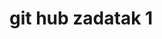 <!doctype html>
<html>
<head>
<meta charset="utf-8">
<title>git hub </title>
<link rel="stylesheet" href="style.css">

</head>

<body>
	

<div class="wrapper">
		<h1 class="heading">git hub zadatak 1</h1>
	

</div>
	
</body>
</html>
